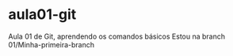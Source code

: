 # aula01-git
Aula 01 de Git, aprendendo os comandos básicos 
Estou na branch 01/Minha-primeira-branch

